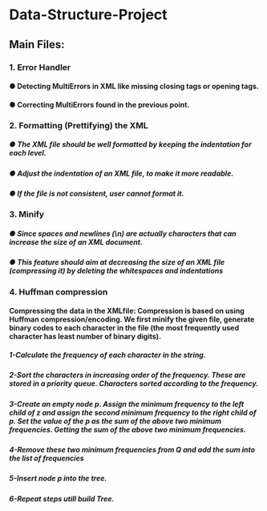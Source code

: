 # Data-Structure-Project
## Main Files:
###   1. Error Handler 
####     ● Detecting MultiErrors in XML like missing closing tags or opening tags.
####     ● Correcting MultiErrors found in the previous point.

###   2. Formatting (Prettifying) the XML
#####    ● The XML file should be well formatted by keeping the indentation for each level.
#####    ● Adjust the indentation of an XML file, to make it more readable.
#####    ● If the file is not consistent, user cannot format it.

###   3. Minify
#####    ● Since spaces and newlines (\n) are actually characters that can increase the size of an XML document.
#####    ● This feature should aim at decreasing the size of an XML file (compressing it) by deleting the whitespaces and indentations

###   4. Huffman compression
####     Compressing the data in the XMLfile: Compression is based on using Huffman compression/encoding. We first minify the given file, generate binary codes to each character in the file (the most frequently   used character has least number of binary digits). 
#####    1-Calculate the frequency of each character in the string.
#####    2-Sort the characters in increasing order of the frequency. These are stored in a priority queue. Characters sorted according to the frequency.
#####    3-Create an empty node p. Assign the minimum frequency to the left child of z and assign the second minimum frequency to the right child of p. Set the value of the p as the sum of the above two minimum frequencies. Getting the sum of  the above two minimum frequencies.
#####    4-Remove these two minimum frequencies from Q and add the sum into the list of frequencies 
#####    5-Insert node p into the tree.
#####    6-Repeat steps utill build Tree.
